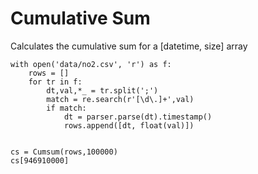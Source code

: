 # Cumulative Sum

Calculates the cumulative sum for a [datetime, size] array

    with open('data/no2.csv', 'r') as f:
        rows = []
        for tr in f:
            dt,val,*_ = tr.split(';')
            match = re.search(r'[\d\.]+',val)
            if match:
                dt = parser.parse(dt).timestamp()
                rows.append([dt, float(val)])


    cs = Cumsum(rows,100000)
    cs[946910000]
